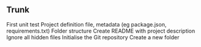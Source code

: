 
## Trunk

First unit test
Project definition file, metadata (eg package.json, requirements.txt)
Folder structure
Create README with project description
Ignore all hidden files
Initialise the Git repository
Create a new folder
